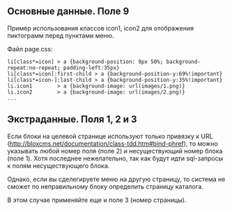 ## Основные данные. Поле 9 
Пример использования классов icon1, icon2 для отображения пиктограмм перед пунктами меню. 

Файл page.css:

	li[class*=icon] > a {background-position: 9px 50%; background-repeat:no-repeat; padding-left:35px} 
	li[class*=icon]:first-child > a {background-position-y:69%!important} 
	li[class*=icon-]:last-child > a {background-position-y:35%!important}
	li.icon1        > a {background-image: url(images/1.png)}
	li.icon2        > a {background-image: url(images/2.png)}
	...
	
## Экстраданные. Поля 1, 2 и 3

Если блоки на целевой странице используют только привязку к URL (http://bloxcms.net/documentation/class-tdd.htm#bind-phref), то можно указывать любой номер поля (поле 2) и несуществующий номер блока (поле 1).
Хотя последнее нежелательно, так как будут идти sql-запросы к полям несуществующего блока.

Однако, если вы сделегируете меню на другую страницу, то система не сможет по неправильному блоку определить страницу каталога.

В этом случае применяйте еще и поле 3 (номер страницы).